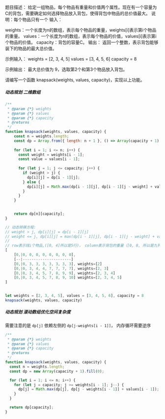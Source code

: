题目描述：
给定一组物品，每个物品有重量和价值两个属性。现在有一个容量为C的背包，需要确定如何选择物品放入背包，使得背包中物品的总价值最大。
说明：每个物品只有一个
输入：

weights：一个长度为n的数组，表示每个物品的重量，weights[i]表示第i个物品的重量。
values：一个长度为n的数组，表示每个物品的价值，values[i]表示第i个物品的价值。
capacity：背包的容量C。
输出：
返回一个整数，表示背包能够装下的物品的最大总价值。

示例输入：
weights = [2, 3, 4, 5]
values = [3, 4, 5, 6]
capacity = 8

示例输出：
最大总价值为 9，选取第2个和第3个物品放入背包。

请编写一个函数 knapsack(weights, values, capacity)，实现以上功能。

##### 动态规划 二维数组

```js
/**
 * @param {*} weights 
 * @param {*} values 
 * @param {*} capacity 
 * @returns 
 */
function knapsack(weights, values, capacity) {
    const n = weights.length;
    const dp = Array.from({ length: n + 1 }, () => Array(capacity + 1).fill(0));
  
    for (let i = 1; i <= n; i++) {
      const weight = weights[i - 1];
      const value = values[i - 1];
  
      for (let j = 1; j <= capacity; j++) {
        if (weight > j) {
          dp[i][j] = dp[i - 1][j];
        } else {
          dp[i][j] = Math.max(dp[i - 1][j], dp[i - 1][j - weight] + value);
        }
      }
    }

  
    return dp[n][capacity];
}

// 动态转移方程:
// weight > j, dp[i][j] = dp[i - 1][j]
// weight <= j, dp[i][j] = max(dp[i - 1][j], dp[i - 1][j - weight] + value)
// 
// row表示钱i个物品,([0, 4]所以是5行)， column表示背包的重量（[0, 8, 所以是九列]
[
    [0,|0, 0, 0, 0, 0, 0, 0, 0],
    [--|----------------------]
    [0,|0, 3, 3, 3, 3, 3, 3, 3], weights=[2]
    [0,|0, 3, 4, 4, 7, 7, 7, 7], weights=[2, 3]
    [0,|0, 3, 4, 5, 7, 8, 9, 9], weights=[2, 3, 4]
    [0,|0, 3, 4, 5, 7, 8, 9, 10] weights=[2, 3, 4, 5]
]
  

let weights = [2, 3, 4, 5], values = [3, 4, 5, 6], capacity = 8
knapsack(weights, values, capacity)
```


##### 动态规划 滚动数组优化空间复杂度
需要注意的是 `dp[j]` 依赖左侧的 `dp[j-weights[i - 1]]`， 内存循环需要逆序
```js
/**
 * @param {*} weights 
 * @param {*} values 
 * @param {*} capacity 
 * @returns 
 */
function knapsack(weights, values, capacity) {
  const n = weights.length;
  const dp = new Array(capacity + 1).fill(0);

  for (let i = 1; i <= n; i++) {
    for (let j = capacity; j >= weights[i - 1]; j--) {
      dp[j] = Math.max(dp[j], dp[j - weights[i - 1]] + values[i - 1]);
    }
  }

  return dp[capacity];
}
```